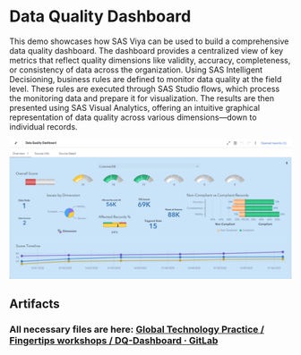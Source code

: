 # Data Quality Dashboard
This demo showcases how SAS Viya can be used to build a comprehensive data quality dashboard. The dashboard provides a centralized view of key metrics that reflect quality dimensions like validity, accuracy, completeness, or consistency of data across the organization. Using SAS Intelligent Decisioning, business rules are defined to monitor data quality at the field level. These rules are executed through SAS Studio flows, which process the monitoring data and prepare it for visualization. The results are then presented using SAS Visual Analytics, offering an intuitive graphical representation of data quality across various dimensions—down to individual records.

![](./images/dq-dashboard.png)

## Artifacts
### All necessary files are here:  [Global Technology Practice / Fingertips workshops / DQ-Dashboard · GitLab](https://gitlab.sas.com/gtp/fingertips/dq-dashboard)
